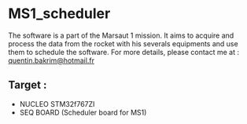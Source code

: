 # MS1_scheduler

The software is a part of the Marsaut 1 mission. It aims to acquire and process the data from the rocket with his severals equipments and use them to schedule the software. 
For more details, please contact me at : quentin.bakrim@hotmail.fr

## Target :
- NUCLEO STM32f767ZI
- SEQ BOARD (Scheduler board for MS1)
